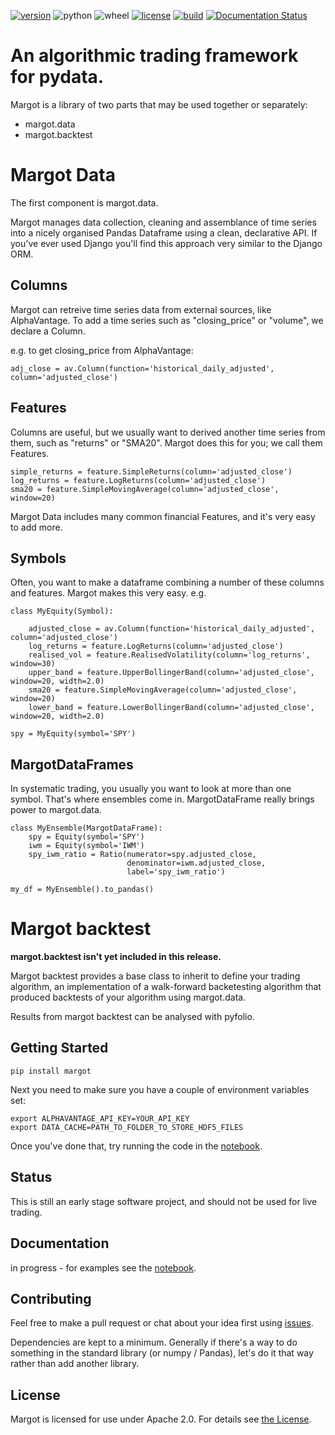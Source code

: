 [![version](https://img.shields.io/pypi/v/margot)](https://pypi.org/project/margot/)
![python](https://img.shields.io/pypi/pyversions/margot)
![wheel](https://img.shields.io/pypi/wheel/margot)
[![license](https://img.shields.io/pypi/l/margot)](https://github.com/atkinson/margot/blob/master/License.txt)
[![build](https://img.shields.io/travis/tr11/margot)](https://travis-ci.org/tr11/margot)
[![Documentation Status](https://readthedocs.org/projects/margot/badge/?version=latest)](https://margot.readthedocs.io/en/latest/?badge=latest)

# An algorithmic trading framework for pydata.
Margot is a library of two parts that may be used together or separately:
- margot.data
- margot.backtest

# Margot Data
The first component is margot.data.

Margot manages data collection, cleaning and assemblance of time series into a nicely
organised Pandas Dataframe using a clean, declarative API. If you've ever used Django
you'll find this approach very similar to the Django ORM.

## Columns
Margot can retreive time series data from external sources, like AlphaVantage. To add 
a time series such as "closing_price" or "volume", we declare a Column.

e.g. to get closing_price from AlphaVantage:

    adj_close = av.Column(function='historical_daily_adjusted', column='adjusted_close')

## Features
Columns are useful, but we usually want to derived another time series from them, such 
as "returns" or "SMA20". Margot does this for you; we call them Features.

    simple_returns = feature.SimpleReturns(column='adjusted_close')
    log_returns = feature.LogReturns(column='adjusted_close')
    sma20 = feature.SimpleMovingAverage(column='adjusted_close', window=20)

Margot Data includes many common financial Features, and it's very easy to add more.

## Symbols
Often, you want to make a dataframe combining a number of these columns and features.
Margot makes this very easy. e.g.

    class MyEquity(Symbol):

        adjusted_close = av.Column(function='historical_daily_adjusted', column='adjusted_close')
        log_returns = feature.LogReturns(column='adjusted_close')
        realised_vol = feature.RealisedVolatility(column='log_returns', window=30)
        upper_band = feature.UpperBollingerBand(column='adjusted_close', window=20, width=2.0)
        sma20 = feature.SimpleMovingAverage(column='adjusted_close', window=20)
        lower_band = feature.LowerBollingerBand(column='adjusted_close', window=20, width=2.0)

    spy = MyEquity(symbol='SPY')

## MargotDataFrames
In systematic trading, you usually you want to look at more than one symbol. That's where
ensembles come in. MargotDataFrame really brings power to margot.data.

    class MyEnsemble(MargotDataFrame):
        spy = Equity(symbol='SPY')
        iwm = Equity(symbol='IWM')
        spy_iwm_ratio = Ratio(numerator=spy.adjusted_close, 
                              denominator=iwm.adjusted_close,
                              label='spy_iwm_ratio')

    my_df = MyEnsemble().to_pandas() 

# Margot backtest
**margot.backtest isn't yet included in this release.**

Margot backtest provides a base class to inherit to define your trading algorithm, an
implementation of a walk-forward backetesting algorithm that produced backtests of
your algorithm using margot.data. 

Results from margot backtest can be analysed with pyfolio.

## Getting Started

    pip install margot

Next you need to make sure you have a couple of environment variables set:

    export ALPHAVANTAGE_API_KEY=YOUR_API_KEY
    export DATA_CACHE=PATH_TO_FOLDER_TO_STORE_HDF5_FILES

Once you've done that, try running the code in the [notebook](https://github.com/atkinson/margot/blob/master/notebooks/margot.ipynb).

## Status
This is still an early stage software project, and should not be used for live trading.

## Documentation

in progress - for examples see the [notebook](https://github.com/atkinson/margot/blob/master/notebooks/margot.ipynb).

## Contributing

Feel free to make a pull request or chat about your idea first using [issues](https://github.com/atkinson/margot/issues).

Dependencies are kept to a minimum. Generally if there's a way to do something in the standard library (or numpy / Pandas), let's do it that way rather than add another library. 

## License
Margot is licensed for use under Apache 2.0. For details see [the License](https://github.com/atkinson/margot/blob/master/License.txt).
